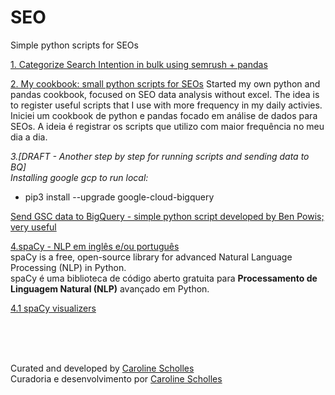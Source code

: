 # SEO
Simple python scripts for SEOs

[1. Categorize Search Intention in bulk using semrush + pandas](https://github.com/cscholles/SEO/blob/master/Categorize_search_intention_in_bulk_using_semrush_and_pandas.ipynb)

[2. My cookbook: small python scripts for SEOs](https://github.com/cscholles/SEO/blob/master/Cookbook_Small_scripts_for_SEOs_to_avoid_excel.ipynb)
Started my own python and pandas cookbook, focused on SEO data analysis without excel. The idea is to register useful scripts that I use with more frequency in my daily activies.
</br>
Iniciei um cookbook de python e pandas focado em análise de dados para SEOs. A ideia é registrar os scripts que utilizo com maior frequência no meu dia a dia.


*3.[DRAFT - Another step by step for running scripts and sending data to BQ]*
</br>*Installing google gcp to run local:*

* pip3 install --upgrade google-cloud-bigquery

[Send GSC data to BigQuery - simple python script developed by Ben Powis; very useful](https://github.com/benpowis/search-console-bq)

[4.spaCy - NLP em inglês e/ou português](https://spacy.io/usage/spacy-101)
</br>
spaCy is a free, open-source library for advanced Natural Language Processing (NLP) in Python.
</br>
spaCy é uma biblioteca de código aberto gratuita para **Processamento de Linguagem Natural (NLP)** avançado em Python.

[4.1 spaCy visualizers](https://spacy.io/usage/visualizers)


</br></br></br>

Curated and developed by [Caroline Scholles](https://carolinescholles.com/)
</br>Curadoria e desenvolvimento por [Caroline Scholles](https://carolinescholles.com/br/)

